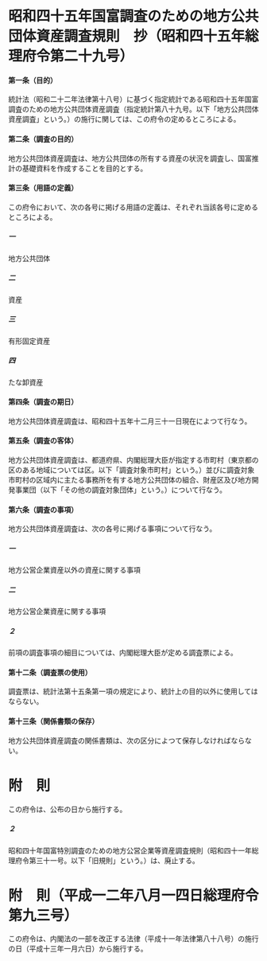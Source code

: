 # 昭和四十五年国富調査のための地方公共団体資産調査規則　抄（昭和四十五年総理府令第二十九号）
#### 第一条（目的）
統計法（昭和二十二年法律第十八号）に基づく指定統計である昭和四十五年国富調査のための地方公共団体資産調査（指定統計第八十九号。以下「地方公共団体資産調査」という。）の施行に関しては、この府令の定めるところによる。
#### 第二条（調査の目的）
地方公共団体資産調査は、地方公共団体の所有する資産の状況を調査し、国富推計の基礎資料を作成することを目的とする。
#### 第三条（用語の定義）
この府令において、次の各号に掲げる用語の定義は、それぞれ当該各号に定めるところによる。
##### 一
地方公共団体
##### 二
資産
##### 三
有形固定資産
##### 四
たな卸資産
#### 第四条（調査の期日）
地方公共団体資産調査は、昭和四十五年十二月三十一日現在によつて行なう。
#### 第五条（調査の客体）
地方公共団体資産調査は、都道府県、内閣総理大臣が指定する市町村（東京都の区のある地域については区。以下「調査対象市町村」という。）並びに調査対象市町村の区域内に主たる事務所を有する地方公共団体の組合、財産区及び地方開発事業団（以下「その他の調査対象団体」という。）について行なう。
#### 第六条（調査の事項）
地方公共団体資産調査は、次の各号に掲げる事項について行なう。
##### 一
地方公営企業資産以外の資産に関する事項
##### 二
地方公営企業資産に関する事項
##### ２
前項の調査事項の細目については、内閣総理大臣が定める調査票による。
#### 第十二条（調査票の使用）
調査票は、統計法第十五条第一項の規定により、統計上の目的以外に使用してはならない。
#### 第十三条（関係書類の保存）
地方公共団体資産調査の関係書類は、次の区分によつて保存しなければならない。
# 附　則
この府令は、公布の日から施行する。
##### ２
昭和四十年国富特別調査のための地方公営企業等資産調査規則（昭和四十一年総理府令第三十一号。以下「旧規則」という。）は、廃止する。
# 附　則（平成一二年八月一四日総理府令第九三号）
この府令は、内閣法の一部を改正する法律（平成十一年法律第八十八号）の施行の日（平成十三年一月六日）から施行する。
